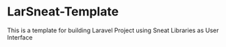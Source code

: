 # LarSneat-Template
This is a template for building Laravel Project using Sneat Libraries as User Interface
